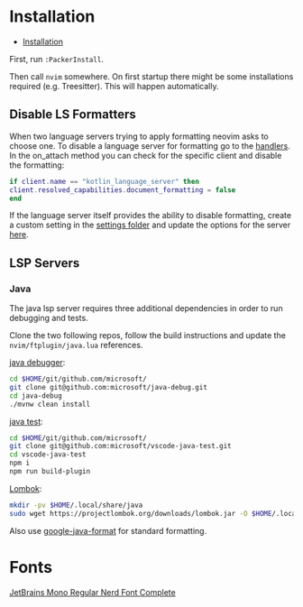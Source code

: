 # Installation

<!--toc:start-->
- [Installation](#installation)
<!--toc:end-->

First, run `:PackerInstall`.

Then call `nvim` somewhere. On first startup there might be some installations required (e.g. Treesitter). This will happen automatically. 

## Disable LS Formatters

When two language servers trying to apply formatting neovim asks to choose one.
To disable a language server for formatting go to the [handlers](./nvim/lua/fwiedmann/lsp/handlers.lua).
In the on_attach method you can check for the specific client and disable the formatting:

```lua
if client.name == "kotlin_language_server" then
client.resolved_capabilities.document_formatting = false
end
```

If the language server itself provides the ability to disable formatting, create a custom setting in the [settings folder](./nvim/lua/fwiedmann/lsp/settings) and update the options for the server [here](.nvim/lua/fwiedmann/lsp/lsp-installer.lua).

## LSP Servers

### Java

The java lsp server requires three additional dependencies in order to run debugging and tests.

Clone the two following repos, follow the build instructions and update the `nvim/ftplugin/java.lua` references.

[java debugger](https://github.com/microsoft/java-debug):

```bash
cd $HOME/git/github.com/microsoft/
git clone git@github.com:microsoft/java-debug.git
cd java-debug
./mvnw clean install
```

[java test](https://github.com/microsoft/vscode-java-test):

```bash
cd $HOME/git/github.com/microsoft/
git clone git@github.com:microsoft/vscode-java-test.git
cd vscode-java-test
npm i
npm run build-plugin
```

[Lombok](https://projectlombok.org/):

```bash
mkdir -pv $HOME/.local/share/java
sudo wget https://projectlombok.org/downloads/lombok.jar -O $HOME/.local/share/java/lombok.jar
```

Also use [google-java-format](https://github.com/google/google-java-format) for standard formatting.

# Fonts

[JetBrains Mono Regular Nerd Font Complete ](https://github.com/ryanoasis/nerd-fonts/blob/master/patched-fonts/JetBrainsMono/Ligatures/Regular/complete/JetBrains%20Mono%20Regular%20Nerd%20Font%20Complete%20Mono.ttf)
